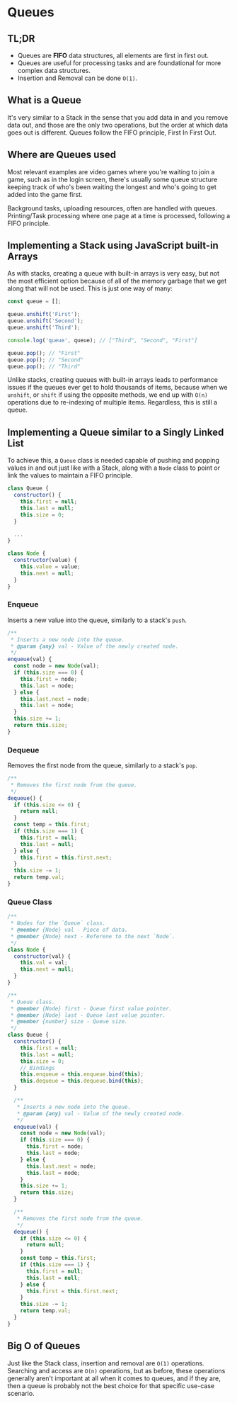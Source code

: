 # Queues

## TL;DR

- Queues are **FIFO** data structures, all elements are first in first out.
- Queues are useful for processing tasks and are foundational for more complex data structures.
- Insertion and Removal can be done `O(1)`.

## What is a Queue

It's very similar to a Stack in the sense that you add data in and you remove data out, and those are the only two operations, but the order at which data goes out is different. Queues follow the FIFO principle, First In First Out.

## Where are Queues used

Most relevant examples are video games where you're waiting to join a game, such as in the login screen, there's usually some queue structure keeping track of who's been waiting the longest and who's going to get added into the game first.

Background tasks, uploading resources, often are handled with queues. Printing/Task processing where one page at a time is processed, following a FIFO principle.

## Implementing a Stack using JavaScript built-in Arrays

As with stacks, creating a queue with built-in arrays is very easy, but not the most efficient option because of all of the memory garbage that we get along that will not be used. This is just one way of many:

```js
const queue = [];

queue.unshift('First');
queue.unshift('Second');
queue.unshift('Third');

console.log('queue', queue); // ["Third", "Second", "First"]

queue.pop(); // "First"
queue.pop(); // "Second"
queue.pop(); // "Third"
```

Unlike stacks, creating queues with built-in arrays leads to performance issues if the queues ever get to hold thousands of items, because when we `unshift`, or `shift` if using the opposite methods, we end up with `O(n)` operations due to re-indexing of multiple items. Regardless, this is still a queue.

## Implementing a Queue similar to a Singly Linked List

To achieve this, a `Queue` class is needed capable of pushing and popping values in and out just like with a Stack, along with a `Node` class to point or link the values to maintain a FIFO principle.

```js
class Queue {
  constructor() {
    this.first = null;
    this.last = null;
    this.size = 0;
  }

  ...
}
```

```js
class Node {
  constructor(value) {
    this.value = value;
    this.next = null;
  }
}
```

### Enqueue

Inserts a new value into the queue, similarly to a stack's `push`.

```js
/**
 * Inserts a new node into the queue.
 * @param {any} val - Value of the newly created node.
 */
enqueue(val) {
  const node = new Node(val);
  if (this.size === 0) {
    this.first = node;
    this.last = node;
  } else {
    this.last.next = node;
    this.last = node;
  }
  this.size += 1;
  return this.size;
}
```

### Dequeue

Removes the first node from the queue, similarly to a stack's `pop`.

```js
/**
 * Removes the first node from the queue.
 */
dequeue() {
  if (this.size <= 0) {
    return null;
  }
  const temp = this.first;
  if (this.size === 1) {
    this.first = null;
    this.last = null;
  } else {
    this.first = this.first.next;
  }
  this.size -= 1;
  return temp.val;
}
```

### Queue Class

```js
/**
 * Nodes for the `Queue` class.
 * @member {Node} val - Piece of data.
 * @member {Node} next - Referene to the next `Node`.
 */
class Node {
  constructor(val) {
    this.val = val;
    this.next = null;
  }
}

/**
 * Queue class.
 * @member {Node} first - Queue first value pointer.
 * @member {Node} last - Queue last value pointer.
 * @member {number} size - Queue size.
 */
class Queue {
  constructor() {
    this.first = null;
    this.last = null;
    this.size = 0;
    // Bindings
    this.enqueue = this.enqueue.bind(this);
    this.dequeue = this.dequeue.bind(this);
  }

  /**
   * Inserts a new node into the queue.
   * @param {any} val - Value of the newly created node.
   */
  enqueue(val) {
    const node = new Node(val);
    if (this.size === 0) {
      this.first = node;
      this.last = node;
    } else {
      this.last.next = node;
      this.last = node;
    }
    this.size += 1;
    return this.size;
  }

  /**
   * Removes the first node from the queue.
   */
  dequeue() {
    if (this.size <= 0) {
      return null;
    }
    const temp = this.first;
    if (this.size === 1) {
      this.first = null;
      this.last = null;
    } else {
      this.first = this.first.next;
    }
    this.size -= 1;
    return temp.val;
  }
}
```

## Big O of Queues

Just like the Stack class, insertion and removal are `O(1)` operations. Searching and access are `O(n)` operations, but as before, these operations generally aren't important at all when it comes to queues, and if they are, then a queue is probably not the best choice for that specific use-case scenario.
